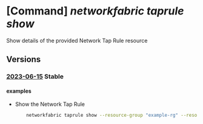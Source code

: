# [Command] _networkfabric taprule show_

Show details of the provided Network Tap Rule resource

## Versions

### [2023-06-15](/Resources/mgmt-plane/L3N1YnNjcmlwdGlvbnMve30vcmVzb3VyY2Vncm91cHMve30vcHJvdmlkZXJzL21pY3Jvc29mdC5tYW5hZ2VkbmV0d29ya2ZhYnJpYy9uZXR3b3JrdGFwcnVsZXMve30=/2023-06-15.xml) **Stable**

<!-- mgmt-plane /subscriptions/{}/resourcegroups/{}/providers/microsoft.managednetworkfabric/networktaprules/{} 2023-06-15 -->

#### examples

- Show the Network Tap Rule
    ```bash
        networkfabric taprule show --resource-group "example-rg" --resource-name "example-networktaprule"
    ```
